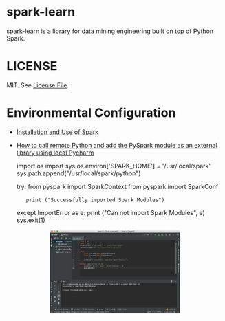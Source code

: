 # spark-learn
spark-learn is a library for data mining engineering built on top of Python Spark.
# LICENSE
MIT. See [License File](https://github.com/Treers/spark-scorecard/blob/master/LICENSE).
# Environmental Configuration
- [Installation and Use of Spark](http://dblab.xmu.edu.cn/blog/1689-2/)

- [How to call remote Python and add the PySpark module as an external library using local Pycharm](https://blog.csdn.net/u011596455/article/details/78979378)


     import os
     import sys
     os.environ['SPARK_HOME'] = '/usr/local/spark'
     sys.path.append("/usr/local/spark/python")
     
     try:
         from pyspark import SparkContext
         from pyspark import SparkConf
     
         print ("Successfully imported Spark Modules")
     
     except ImportError as e:
         print ("Can not import Spark Modules", e)
         sys.exit(1)

<p align="center">
<img width="60%" height="40%" src="https://github.com/Treers/spark-learn/blob/master/etc/1.jpg" />
</p>



